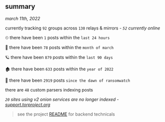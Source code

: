 
## summary
_march 11th, 2022_

currently tracking `92` groups across `130` relays & mirrors - _`52` currently online_

⏲ there have been `1` posts within the `last 24 hours`

🦈 there have been `78` posts within the `month of march`

🪐 there have been `879` posts within the `last 90 days`

🏚 there have been `633` posts within the `year of 2022`

🦕 there have been `2919` posts `since the dawn of ransomwatch`

there are `48` custom parsers indexing posts

_`20` sites using v2 onion services are no longer indexed - [support.torproject.org](https://support.torproject.org/onionservices/v2-deprecation/)_

> see the project [README](https://github.com/thetanz/ransomwatch#ransomwatch--) for backend technicals
